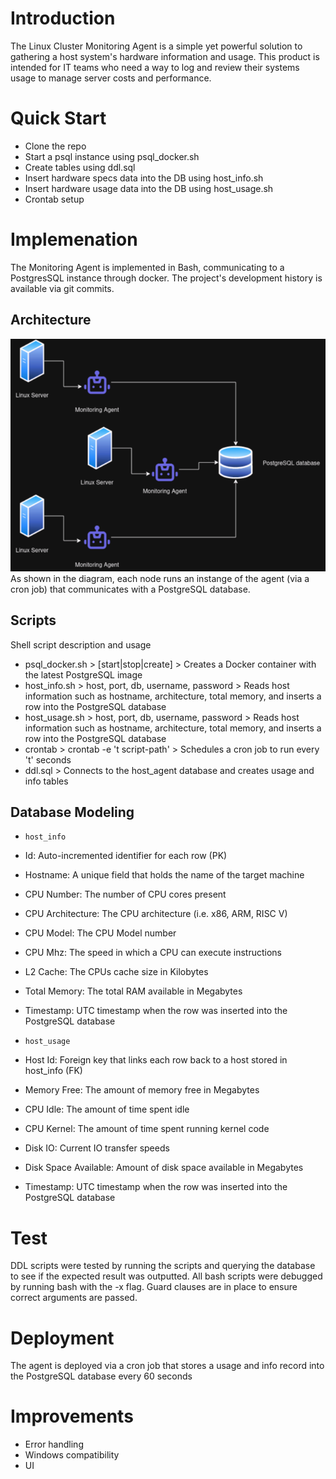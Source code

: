 # Introduction
The Linux Cluster Monitoring Agent is a simple yet powerful solution to gathering a host system's hardware information and usage. This product is intended for IT teams who need a way to log and review their systems usage to manage server costs and performance. 

# Quick Start
- Clone the repo
- Start a psql instance using psql_docker.sh
- Create tables using ddl.sql
- Insert hardware specs data into the DB using host_info.sh
- Insert hardware usage data into the DB using host_usage.sh
- Crontab setup

# Implemenation
The Monitoring Agent is implemented in Bash, communicating to a PostgresSQL instance through docker. The project's development history is available via git commits.

## Architecture
![Architecture Diagram](assets/architecture.png) <br />
As shown in the diagram, each node runs an instange of the agent (via a cron job) that communicates with a PostgreSQL database.

## Scripts
Shell script description and usage
- psql_docker.sh > [start|stop|create] > Creates a Docker container with the latest PostgreSQL image
- host_info.sh > host, port, db, username, password > Reads host information such as hostname, architecture, total memory, and inserts a row into the PostgreSQL database
- host_usage.sh > host, port, db, username, password > Reads host information such as hostname, architecture, total memory, and inserts a row into the PostgreSQL database
- crontab > crontab -e 't script-path' > Schedules a cron job to run every 't' seconds
- ddl.sql > Connects to the host_agent database and creates usage and info tables

## Database Modeling
- `host_info`
- Id: Auto-incremented identifier for each row (PK)
- Hostname: A unique field that holds the name of the target machine
- CPU Number: The number of CPU cores present
- CPU Architecture: The CPU architecture (i.e. x86, ARM, RISC V)
- CPU Model: The CPU Model number
- CPU Mhz: The speed in which a CPU can execute instructions 
- L2 Cache: The CPUs cache size in Kilobytes
- Total Memory: The total RAM available in Megabytes
- Timestamp: UTC timestamp when the row was inserted into the PostgreSQL database

- `host_usage`
- Host Id: Foreign key that links each row back to a host stored in host_info (FK)
- Memory Free: The amount of memory free in Megabytes
- CPU Idle: The amount of time spent idle
- CPU Kernel: The amount of time spent running kernel code
- Disk IO: Current IO transfer speeds
- Disk Space Available: Amount of disk space available in Megabytes
- Timestamp: UTC timestamp when the row was inserted into the PostgreSQL database

# Test
DDL scripts were tested by running the scripts and querying the database to see if the expected result was outputted.
All bash scripts were debugged by running bash with the -x flag. Guard clauses are in place to ensure correct arguments are passed.

# Deployment
The agent is deployed via a cron job that stores a usage and info record into the PostgreSQL database every 60 seconds

# Improvements
- Error handling
- Windows compatibility
- UI 
